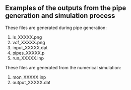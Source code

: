 ## Examples of the outputs from the pipe generation and simulation process

These files are generated during pipe generation:
1) ls_XXXXX.png
2) vof_XXXXX.png
3) input_XXXXX.dat
4) pipes_XXXXX.p
5) run_XXXXX.inp

These files are generated from the numerical simulation:
1) mon_XXXXX.inp
2) output_XXXXX.dat
